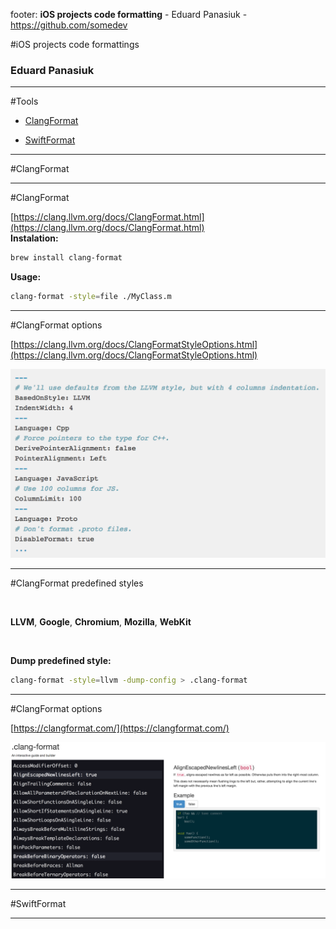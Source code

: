 footer: **iOS projects code formatting** - Eduard Panasiuk - https://github.com/somedev

#iOS projects code formattings
### Eduard Panasiuk

---

#Tools

* [ClangFormat](https://clang.llvm.org/docs/ClangFormat.html)

* [SwiftFormat](https://github.com/nicklockwood/SwiftFormat)

---

#ClangFormat

---

#ClangFormat

[https://clang.llvm.org/docs/ClangFormat.html](https://clang.llvm.org/docs/ClangFormat.html)
<br>
**Instalation:**

```bash
brew install clang-format
```
**Usage:**

```bash
clang-format -style=file ./MyClass.m
```

---

#ClangFormat options

[https://clang.llvm.org/docs/ClangFormatStyleOptions.html](https://clang.llvm.org/docs/ClangFormatStyleOptions.html)   

![inline](img/format-sample.png)

---

#ClangFormat predefined styles

<br>

**LLVM**, **Google**, **Chromium**, **Mozilla**, **WebKit**

<br>

**Dump predefined style:**

```bash
clang-format -style=llvm -dump-config > .clang-format
```

---

#ClangFormat options

[https://clangformat.com/](https://clangformat.com/)

![inline](img/clangformat.com.png)

---

#SwiftFormat

---